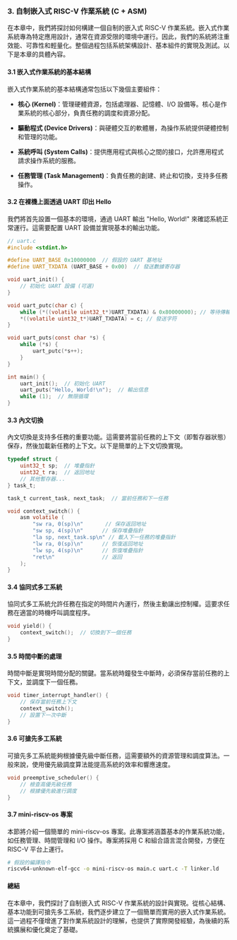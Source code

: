 ### 3. 自制嵌入式 RISC-V 作業系統 (C + ASM)

在本章中，我們將探討如何構建一個自制的嵌入式 RISC-V 作業系統。嵌入式作業系統專為特定應用設計，通常在資源受限的環境中運行。因此，我們的系統將注重效能、可靠性和輕量化。整個過程包括系統架構設計、基本組件的實現及測試。以下是本章的具體內容。

#### 3.1 嵌入式作業系統的基本結構

嵌入式作業系統的基本結構通常包括以下幾個主要組件：

- **核心 (Kernel)**：管理硬體資源，包括處理器、記憶體、I/O 設備等。核心是作業系統的核心部分，負責任務的調度和資源分配。

- **驅動程式 (Device Drivers)**：與硬體交互的軟體層，為操作系統提供硬體控制和管理的功能。

- **系統呼叫 (System Calls)**：提供應用程式與核心之間的接口，允許應用程式請求操作系統的服務。

- **任務管理 (Task Management)**：負責任務的創建、終止和切換，支持多任務操作。

#### 3.2 在裸機上面透過 UART 印出 Hello

我們將首先設置一個基本的環境，通過 UART 輸出 "Hello, World!" 來確認系統正常運行。這需要配置 UART 設備並實現基本的輸出功能。

```c
// uart.c
#include <stdint.h>

#define UART_BASE 0x10000000  // 假設的 UART 基地址
#define UART_TXDATA (UART_BASE + 0x00)  // 發送數據寄存器

void uart_init() {
    // 初始化 UART 設備 (可選)
}

void uart_putc(char c) {
    while (*((volatile uint32_t*)UART_TXDATA) & 0x80000000); // 等待傳輸完成
    *((volatile uint32_t*)UART_TXDATA) = c; // 發送字符
}

void uart_puts(const char *s) {
    while (*s) {
        uart_putc(*s++);
    }
}

int main() {
    uart_init();  // 初始化 UART
    uart_puts("Hello, World!\n");  // 輸出信息
    while (1);  // 無限循環
}
```

#### 3.3 內文切換

內文切換是支持多任務的重要功能。這需要將當前任務的上下文（即暫存器狀態）保存，然後加載新任務的上下文。以下是簡單的上下文切換實現。

```c
typedef struct {
    uint32_t sp;  // 堆疊指針
    uint32_t ra;  // 返回地址
    // 其他暫存器...
} task_t;

task_t current_task, next_task;  // 當前任務和下一任務

void context_switch() {
    asm volatile (
        "sw ra, 0(sp)\n"       // 保存返回地址
        "sw sp, 4(sp)\n"      // 保存堆疊指針
        "la sp, next_task.sp\n" // 載入下一任務的堆疊指針
        "lw ra, 0(sp)\n"      // 恢復返回地址
        "lw sp, 4(sp)\n"      // 恢復堆疊指針
        "ret\n"               // 返回
    );
}
```

#### 3.4 協同式多工系統

協同式多工系統允許任務在指定的時間片內運行，然後主動讓出控制權。這要求任務在適當的時機呼叫調度程序。

```c
void yield() {
    context_switch();  // 切換到下一個任務
}
```

#### 3.5 時間中斷的處理

時間中斷是實現時間分配的關鍵。當系統時鐘發生中斷時，必須保存當前任務的上下文，並調度下一個任務。

```c
void timer_interrupt_handler() {
    // 保存當前任務上下文
    context_switch();
    // 設置下一次中斷
}
```

#### 3.6 可搶先多工系統

可搶先多工系統能夠根據優先級中斷任務，這需要額外的資源管理和調度算法。一般來說，使用優先級調度算法能提高系統的效率和響應速度。

```c
void preemptive_scheduler() {
    // 檢查高優先級任務
    // 根據優先級進行調度
}
```

#### 3.7 mini-riscv-os 專案

本節將介紹一個簡單的 mini-riscv-os 專案。此專案將涵蓋基本的作業系統功能，如任務管理、時間管理和 I/O 操作。專案將採用 C 和組合語言混合開發，方便在 RISC-V 平台上運行。

```bash
# 假設的編譯指令
riscv64-unknown-elf-gcc -o mini-riscv-os main.c uart.c -T linker.ld
```

#### 總結

在本章中，我們探討了自制嵌入式 RISC-V 作業系統的設計與實現。從核心結構、基本功能到可搶先多工系統，我們逐步建立了一個簡單而實用的嵌入式作業系統。這一過程不僅增進了對作業系統設計的理解，也提供了實際開發經驗，為後續的系統擴展和優化奠定了基礎。